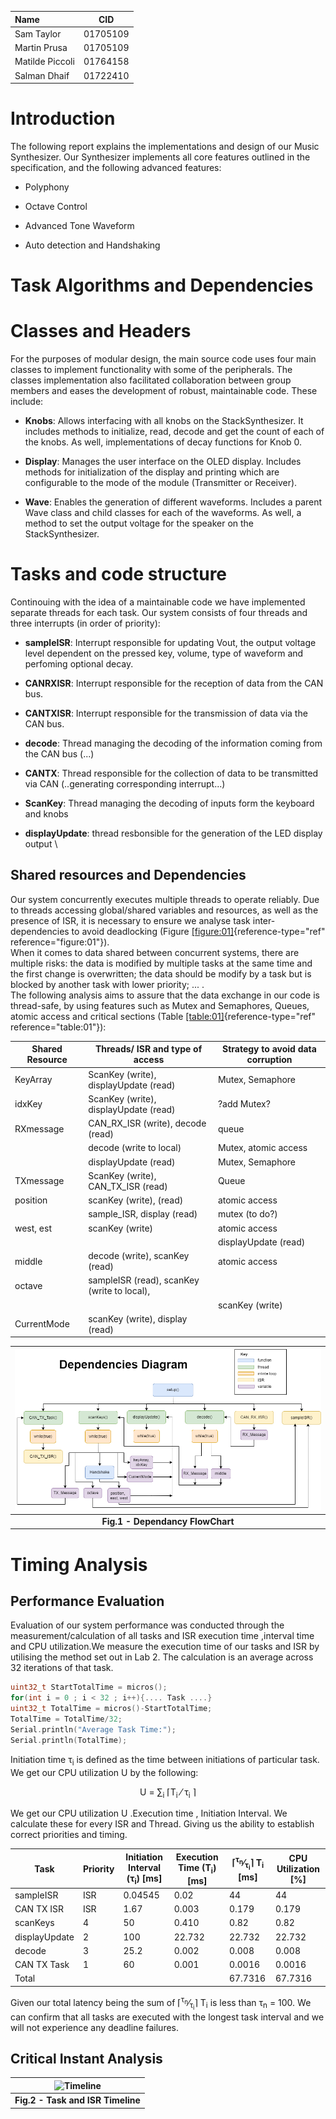 
| Name | CID|
| :--- | ---- |
|Sam Taylor  | 01705109 |
|Martin Prusa | 01705109 |
|Matilde Piccoli | 01764158 |
|Salman Dhaif | 01722410 |

# Introduction

The following report explains the implementations and design of our
Music Synthesizer. Our Synthesizer implements all core features outlined
in the specification, and the following advanced features:

-   Polyphony

-   Octave Control

-   Advanced Tone Waveform

-   Auto detection and Handshaking


# Task Algorithms and Dependencies

# Classes and Headers

For the purposes of modular design, the main source code uses four main
classes to implement functionality with some of the peripherals. The
classes implementation also facilitated collaboration between group
members and eases the development of robust, maintainable code. These
include:

-   **Knobs**: Allows interfacing with all knobs on the
    StackSynthesizer. It includes methods to initialize, read, decode
    and get the count of each of the knobs. As well, implementations of
    decay functions for Knob 0.

-   **Display**: Manages the user interface on the OLED display.
    Includes methods for initialization of the display and printing
    which are configurable to the mode of the module (Transmitter or
    Receiver).

-   **Wave**: Enables the generation of different waveforms. Includes a
    parent Wave class and child classes for each of the waveforms. As
    well, a method to set the output voltage for the speaker on the
    StackSynthesizer.

# Tasks and code structure

Continouing with the idea of a maintainable code we have implemented separate threads for each task. Our system consists of four threads and three interrupts (in order of
priority):

-   **sampleISR**: Interrupt responsible for updating Vout, the
    output voltage level dependent on the pressed key, volume, type of waveform
    and perfoming optional decay. 

-   **CANRXISR**: Interrupt responsible for the reception of data from
    the CAN bus. 

-   **CANTXISR**: Interrupt responsible for the transmission of data via
    the CAN bus.

-   **decode**: Thread managing the decoding of the information coming
    from the CAN bus (\...)

-   **CANTX**: Thread responsible for the collection of data to be
    transmitted via CAN (..generating corresponding interrupt\...)

-   **ScanKey**: Thread managing the decoding of inputs form the
    keyboard and knobs

-   **displayUpdate**: thread resbonsible for the generation of the LED
    display output
\

## Shared resources and Dependencies

Our system concurrently executes multiple threads to operate reliably.
Due to threads accessing global/shared variables and resources, as well
as the presence of ISR, it is necessary to ensure we analyse task
inter-dependencies to avoid deadlocking
(Figure [\[figure:01\]](#figure:01){reference-type="ref"
reference="figure:01"}).\
When it comes to data shared between concurrent systems, there are
multiple risks: the data is modified by multiple tasks at the same time
and the first change is overwritten; the data should be modify by a task
but is blocked by another task with lower priority; \... .\
The following analysis aims to assure that the data exchange in our code
is thread-safe, by using features such as Mutex and Semaphores, Queues,
atomic access and critical sections
(Table [\[table:01\]](#table:01){reference-type="ref"
reference="table:01"}):

| **Shared Resource** | **Threads/ ISR and type of access**                   | **Strategy to avoid data corruption** |
|-----------------------|------------------------------------------------------------------|-----------------------------------|
| KeyArray              | ScanKey (write), displayUpdate (read)                            | Mutex, Semaphore                  |
| idxKey                | ScanKey (write), displayUpdate (read)                            | ?add Mutex?                       |
| RXmessage             | CAN_RX_ISR (write), decode (read)  | queue                             |
|                       | decode (write to local)                                          | Mutex, atomic access              |
|                       | displayUpdate (read)                                             | Mutex, Semaphore                  |
| TXmessage             | ScanKey (write), CAN_TX_ISR (read) | Queue                             |
| position              | scanKey (write), (read)                                          | atomic access                     |
|                       | sample_ISR, display (read)                        | mutex (to do?)                    |
| west, est             | scanKey (write)                                                  | atomic access                     |
|                       |                                                                  | displayUpdate (read)              | mutex (to do?) |
| middle                | decode (write), scanKey (read)                                   | atomic access                     |
| octave                | sampleISR (read), scanKey (write to local),                      |                                   |
|                       |                                                                  | scanKey (write)                   | atomic access  |
| CurrentMode           | scanKey (write), display (read)                                  |                                   |

|![Dependencies](resources/Dependencies.png)|
|:--:|
| <b>Fig.1 - Dependancy FlowChart</b>|

# Timing Analysis

## Performance Evaluation

Evaluation of our system performance was conducted through the measurement/calculation of all tasks and ISR execution time ,interval time and CPU utilization.We measure the execution time of our tasks and ISR by utilising the method set out in Lab 2. The calculation is an average across 32 iterations of that task.

```cpp 
uint32_t StartTotalTime = micros();
for(int i = 0 ; i < 32 ; i++){.... Task ....}
uint32_t TotalTime = micros()-StartTotalTime;
TotalTime = TotalTime/32;
Serial.println("Average Task Time:");
Serial.println(TotalTime);
```

Initiation time &tau;<sub>i</sub> is defined as the time between initiations of particular task. We get our CPU utilization U by the following: 

<center>
U = &sum;<sub>i</sub> &lceil;T<sub>i</sub> &#8260; &tau;<sub>i</sub> &rceil;
</center>

We get our CPU utilization U .Execution time , Initiation Interval. We calculate these for every ISR and Thread. Giving us the ability to establish correct priorities and timing.

| Task | Priority | Initiation Interval (&tau;<sub>i</sub>) [ms] | Execution Time (T<sub>i</sub>) [ms]| &lceil;<sup>&tau;<sub>n</sub></sup>&#8260;<sub>&tau;<sub>i</sub></sub>&rceil; T<sub>i</sub> [ms]| CPU Utilization [%]|
|-------------------|-----|-----------|---------|---------|--------|
sampleISR           | ISR | 0.04545   | 0.02    |  44     | 44     | 
CAN TX ISR          | ISR | 1.67      | 0.003   |  0.179  | 0.179  | 
scanKeys            | 4   | 50        | 0.410   | 0.82    | 0.82   |
displayUpdate       | 2   | 100       | 22.732  | 22.732  | 22.732 | 
decode              | 3   | 25.2      | 0.002   |  0.008  | 0.008  | 
CAN TX Task         | 1   | 60        | 0.001   | 0.0016  | 0.0016 | 
Total               |     |           |         | 67.7316 | 67.7316|

Given our total latency being the sum of &lceil;<sup>&tau;<sub>n</sub></sup>&#8260;<sub>&tau;<sub>i</sub></sub>&rceil; T<sub>i</sub> is less than &tau;<sub>n</sub> = 100. We can confirm that all tasks are executed with the longest task interval and we will not experience any deadline failures.


## Critical Instant Analysis
|![Timeline](resources/tl(1).PNG)|
|:--:|
| <b>Fig.2 - Task and ISR Timeline</b>|
